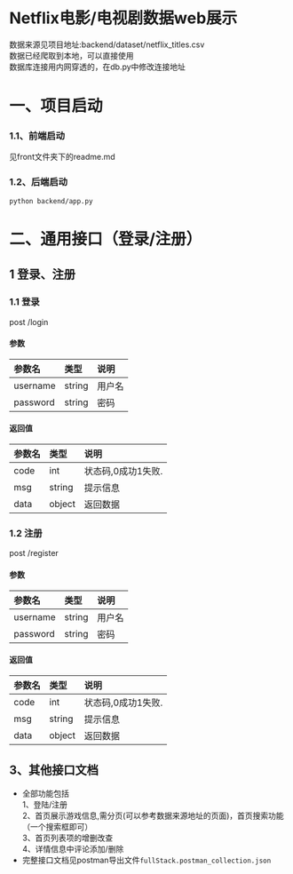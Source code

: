 # Netflix电影/电视剧数据web展示
数据来源见项目地址:backend/dataset/netflix_titles.csv     
数据已经爬取到本地，可以直接使用     
数据库连接用内网穿透的，在db.py中修改连接地址
# 一、项目启动
### 1.1、前端启动
见front文件夹下的readme.md
### 1.2、后端启动
`python backend/app.py`


# 二、通用接口（登录/注册）
## 1 登录、注册
### 1.1 登录
post /login
#### 参数
| 参数名       | 类型 | 说明 |
|:----------| :--- | :--- |
|  username | string | 用户名|
|  password | string | 密码|

#### 返回值
| 参数名       | 类型 | 说明          |
|:----------| :--- |:------------|
|  code | int | 状态码,0成功1失败. |
|  msg | string | 提示信息        |
|  data | object | 返回数据        |

### 1.2 注册
post /register
#### 参数
| 参数名       | 类型 | 说明 |
|:----------| :--- | :--- |
|  username | string | 用户名|
|  password | string | 密码|

#### 返回值
| 参数名       | 类型 | 说明          |
|:----------| :--- |:------------|
|  code | int | 状态码,0成功1失败. |
|  msg | string | 提示信息        |
|  data | object | 返回数据        |

## 3、其他接口文档
- 全部功能包括   
1、登陆/注册   
2、首页展示游戏信息,需分页(可以参考数据来源地址的页面)，首页搜索功能（一个搜索框即可）   
3、首页列表项的增删改查   
4、详情信息中评论添加/删除   
- 完整接口文档见postman导出文件`fullStack.postman_collection.json`   
